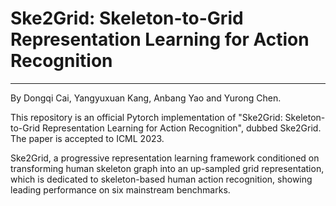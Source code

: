 # Ske2Grid: Skeleton-to-Grid Representation Learning for Action Recognition

---
By Dongqi Cai, Yangyuxuan Kang, Anbang Yao and Yurong Chen.

This repository is an official Pytorch implementation of "Ske2Grid: Skeleton-to-Grid Representation Learning for Action Recognition",
dubbed Ske2Grid. The paper is accepted to ICML 2023.

Ske2Grid, a progressive representation learning framework conditioned on transforming human skeleton graph into an up-sampled grid representation, which is dedicated to skeleton-based human action recognition, showing leading performance on six mainstream benchmarks.
